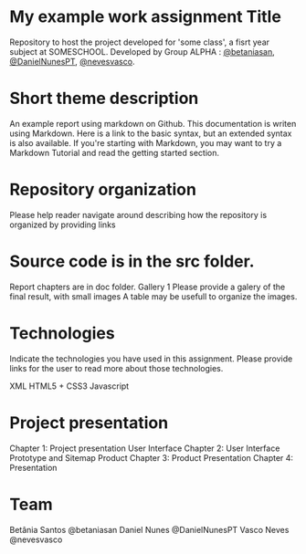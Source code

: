 # My example work assignment Title
Repository to host the project developed for 'some class', a fisrt year subject at SOMESCHOOL. Developed by Group ALPHA : [@betaniasan](https://www.github.com/betaniasan), [@DanielNunesPT](https://www.github.com/DanielNunesPT), [@nevesvasco](https://www.github.com/nevesvasco).

# Short theme description
An example report using markdown on Github. This documentation is writen using Markdown. Here is a link to the basic syntax, but an extended syntax is also available. If you're starting with Markdown, you may want to try a Markdown Tutorial and read the getting started section.

# Repository organization
Please help reader navigate around describing how the repository is organized by providing links

# Source code is in the src folder.
Report chapters are in doc folder.
Gallery 1
Please provide a galery of the final result, with small images A table may be usefull to organize the images.

# Technologies
Indicate the technologies you have used in this assignment. Please provide links for the user to read more about those technologies.

XML
HTML5 + CSS3
Javascript

# Project presentation
Chapter 1: Project presentation
User Interface
Chapter 2: User Interface Prototype and Sitemap
Product
Chapter 3: Product
Presentation
Chapter 4: Presentation

# Team
Betânia Santos @betaniasan
Daniel Nunes @DanielNunesPT
Vasco Neves @nevesvasco